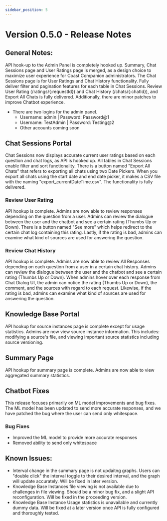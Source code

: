 ```yaml
---
sidebar_position: 5
---
```


# Version 0.5.0 - Release Notes

## General Notes:

API hook-up to the Admin Panel is completely hooked up. Summary, Chat Sessions page and User Ratings page is merged, as a design choice to maximize user experience for Coast Companion administrators. The Chat Sessions page is for User Ratings and Chat History functionality. Fully deliver filter and pagination features for each table in Chat Sessions. Review User Rating (/ratings/{:requestId}) and Chat History (/chats/{:chatId}), and Export All Chats is fully delivered. Additionally, there are minor patches to improve Chatbot experience.

-   There are two logins for the admin panel.
    -   Username: admin | Password: Password@1
    -   Username: TestAdmin | Password: Testing@2
    -   Other accounts coming soon

## Chat Sessions Portal

Chat Sessions now displays accurate current user ratings based on each question and chat logs, as API is hooked up. All tables in Chat Sessions enable filter and sort functionality. There is a button named "Export All Chats" that refers to exporting all chats using two Date Pickers. When you export all chats using the start date and end date picker, it makes a CSV file with the naming "export_currentDateTime.csv". The functionality is fully delivered.

### Review User Rating

API hookup is complete. Admins are now able to review responses depending on the question from a user. Admins can review the dialogue between the user and the chatbot and see a certain rating (Thumbs Up or Down). There is a button named "See more" which helps redirect to the certain chat log containing this rating. Lastly, if the rating is bad, admins can examine what kind of sources are used for answering the question.

### Review Chat History

API hookup is complete. Admins are now able to review All Responses depending on each question from a user in a certain chat history. Admins can review the dialogue between the user and the chatbot and see a certain rating (Thumbs Up or Down). When admins hover over each response from Chat Dialog UI, the admin can notice the rating (Thumbs Up or Down), the comment, and the sources with regard to each request. Likewise, if the rating is bad, admins can examine what kind of sources are used for answering the question.

## Knowledge Base Portal

API hookup for source instances page is complete except for usage statistics. Admins are now view source instance information. This includes: modifying a source's file, and viewing important source statistics including source versioning.

## Summary Page

API hookup for summary page is complete. Admins are now able to view aggregated summary statistics.

## Chatbot Fixes

This release focuses primarily on ML model improvements and bug fixes. The ML model has been updated to send more accurate responses, and we have patched the bug where the user can send only whitespace.

### Bug Fixes

-   Improved the ML model to provide more accurate responses
-   Removed ability to send only whitespace

## Known Issues:

-   Interval change in the summary page is not updaitng graphs. Users can "double click" the interval toggle to their desired interval, and the graph will update accurately. Will be fixed in later version.
-   Knowledge Base Instances file viewing is not available due to challenges in file viewing. Should be a minor bug fix, and a slight API reconfiguration. Will be fixed in the proceeding version.
-   Knowledge Base Instance Usage statistics is unavailable and currently dummy data. Will be fixed at a later version once API is fully configured and thoroughly tested.
